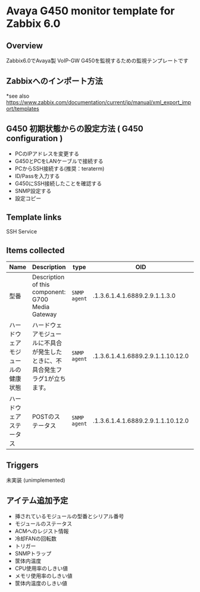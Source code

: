 # Avaya G450 monitor template for Zabbix 6.0
## Overview
Zabbix6.0でAvaya製 VoIP-GW G450を監視するための監視テンプレートです
## Zabbixへのインポート方法
*see also https://www.zabbix.com/documentation/current/jp/manual/xml_export_import/templates

## G450 初期状態からの設定方法 ( G450 configuration )
* PCのIPアドレスを変更する
* G450とPCをLANケーブルで接続する
* PCからSSH接続する(推奨：teraterm)
* ID/Passを入力する
* G450にSSH接続したことを確認する
* SNMP設定する
* 設定コピー

## Template links
SSH Service

## Items collected
|Name|Description|type|OID|Key and additional info|
|----|-----------|----|----|----|
|型番|Description of this component: G700 Media Gateway|`SNMP agent`|.1.3.6.1.4.1.6889.2.9.1.1.3.0|cmgHardwareFaultMask<p>Update:10 min</p>|
|ハードウェアモジュールの健康状態|ハードウェアモジュールに不具合が発生したときに、不具合発生フラグ1が立ちます。|`SNMP agent`|.1.3.6.1.4.1.6889.2.9.1.1.10.12.0|cmgDescription<p>Update:1 day</p>|
|ハードウェアステータス|POSTのステータス|`SNMP agent`|.1.3.6.1.4.1.6889.2.9.1.1.10.12.0|cmgHardwareStatusMask<p>Update:5 min</p>|


## Triggers
未実装 (unimplemented)

## アイテム追加予定
* 挿されているモジュールの型番とシリアル番号
* モジュールのステータス
* ACMへのレジスト情報
* 冷却FANの回転数
* トリガー
* SNMPトラップ
* 筐体内温度
* CPU使用率のしきい値
* メモリ使用率のしきい値
* 筐体内温度のしきい値
